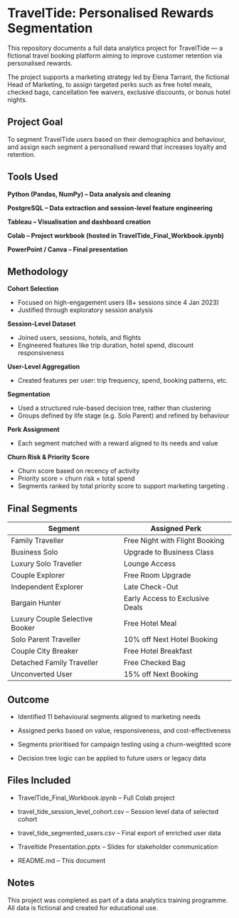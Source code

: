 # TravelTide: Personalised Rewards Segmentation

This repository documents a full data analytics project for TravelTide — a fictional travel booking platform aiming to improve customer retention via personalised rewards.

The project supports a marketing strategy led by Elena Tarrant, the fictional Head of Marketing, to assign targeted perks such as free hotel meals, checked bags, cancellation fee waivers, exclusive discounts, or bonus hotel nights.

## Project Goal
To segment TravelTide users based on their demographics and behaviour, and assign each segment a personalised reward that increases loyalty and retention.

## Tools Used
**Python (Pandas, NumPy) – Data analysis and cleaning**

**PostgreSQL – Data extraction and session-level feature engineering**

**Tableau – Visualisation and dashboard creation**

**Colab – Project workbook (hosted in TravelTide_Final_Workbook.ipynb)**

**PowerPoint / Canva – Final presentation**

## Methodology

**Cohort Selection**
- Focused on high-engagement users (8+ sessions since 4 Jan 2023)  
- Justified through exploratory session analysis  

**Session-Level Dataset**
- Joined users, sessions, hotels, and flights  
- Engineered features like trip duration, hotel spend, discount responsiveness  

**User-Level Aggregation**
- Created features per user: trip frequency, spend, booking patterns, etc.  

**Segmentation**
- Used a structured rule-based decision tree, rather than clustering  
- Groups defined by life stage (e.g. Solo Parent) and refined by behaviour  

**Perk Assignment**
- Each segment matched with a reward aligned to its needs and value  

**Churn Risk & Priority Score**
- Churn score based on recency of activity  
- Priority score = churn risk × total spend  
- Segments ranked by total priority score to support marketing targeting
.


## Final Segments
| Segment                        | Assigned Perk                         |
|-------------------------------|----------------------------------------|
| Family Traveller              | Free Night with Flight Booking         |
| Business Solo                 | Upgrade to Business Class              |
| Luxury Solo Traveller         | Lounge Access                          |
| Couple Explorer               | Free Room Upgrade                      |
| Independent Explorer          | Late Check-Out                         |
| Bargain Hunter                | Early Access to Exclusive Deals        |
| Luxury Couple Selective Booker | Free Hotel Meal                       |
| Solo Parent Traveller         | 10% off Next Hotel Booking             |
| Couple City Breaker           | Free Hotel Breakfast                   |
| Detached Family Traveller     | Free Checked Bag                       |
| Unconverted User              | 15% off Next Booking                   |


## Outcome
- Identified 11 behavioural segments aligned to marketing needs

- Assigned perks based on value, responsiveness, and cost-effectiveness

- Segments prioritised for campaign testing using a churn-weighted score

- Decision tree logic can be applied to future users or legacy data

## Files Included
- TravelTide_Final_Workbook.ipynb – Full Colab project

- travel_tide_session_level_cohort.csv – Session level data of selected cohort

- travel_tide_segmented_users.csv – Final export of enriched user data

- Traveltide Presentation.pptx – Slides for stakeholder communication

- README.md – This document

## Notes
This project was completed as part of a data analytics training programme. All data is fictional and created for educational use.
